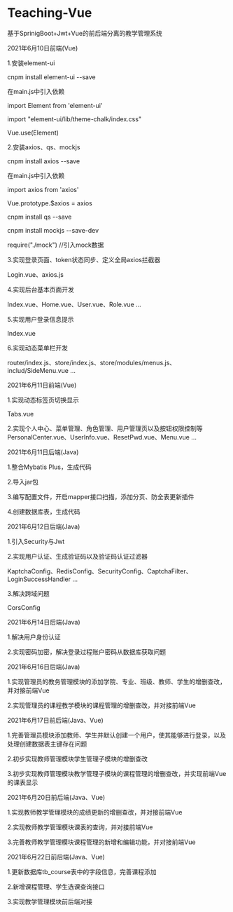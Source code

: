 # Teaching-Vue
基于SprinigBoot+Jwt+Vue的前后端分离的教学管理系统

2021年6月10日前端(Vue)

1.安装element-ui

cnpm install element-ui --save

在main.js中引入依赖

import Element from 'element-ui'

import "element-ui/lib/theme-chalk/index.css"

Vue.use(Element)

2.安装axios、qs、mockjs

cnpm install axios --save

在main.js中引入依赖

import axios from 'axios'

Vue.prototype.$axios = axios

cnpm install qs --save

cnpm install mockjs --save-dev

require("./mock") //引入mock数据

3.实现登录页面、token状态同步、定义全局axios拦截器

Login.vue、axios.js

4.实现后台基本页面开发

Index.vue、Home.vue、User.vue、Role.vue ...

5.实现用户登录信息提示

Index.vue

6.实现动态菜单栏开发

router/index.js、store/index.js、store/modules/menus.js、includ/SideMenu.vue ...

2021年6月11日前端(Vue)

1.实现动态标签页切换显示

Tabs.vue

2.实现个人中心、菜单管理、角色管理、用户管理页以及按钮权限控制等
PersonalCenter.vue、UserInfo.vue、ResetPwd.vue、Menu.vue ...

2021年6月11日后端(Java)

1.整合Mybatis Plus，生成代码

2.导入jar包

3.编写配置文件，开启mapper接口扫描，添加分页、防全表更新插件

4.创建数据库表，生成代码

2021年6月12日后端(Java)

1.引入Security与Jwt

2.实现用户认证、生成验证码以及验证码认证过滤器

KaptchaConfig、RedisConfig、SecurityConfig、CaptchaFilter、LoginSuccessHandler ...

3.解决跨域问题

CorsConfig

2021年6月14日后端(Java)

1.解决用户身份认证

2.实现密码加密，解决登录过程账户密码从数据库获取问题

2021年6月16日后端(Java)

1.实现管理员的教务管理模块的添加学院、专业、班级、教师、学生的增删查改，并对接前端Vue

2.实现管理员的课程教学模块的课程管理的增删查改，并对接前端Vue

2021年6月17日前后端(Java、Vue)

1.完善管理员模块添加教师、学生并默认创建一个用户，使其能够进行登录，以及处理创建数据表主键存在问题

2.初步实现教师管理模块学生管理子模块的增删查改

3.初步实现教师管理模块教学管理子模块的课程管理的增删查改，并实现前端Vue的课表显示

2021年6月20日前后端(Java、Vue)

1.实现教师教学管理模块的成绩更新的增删查改，并对接前端Vue

2.实现教师教学管理模块课表的查询，并对接前端Vue

3.完善教师教学管理模块课程管理的新增和编辑功能，并对接前端Vue

2021年6月22日前后端(Java、Vue)

1.更新数据库tb_course表中的字段信息，完善课程添加

2.新增课程管理、学生选课查询接口

3.实现教学管理模块前后端对接